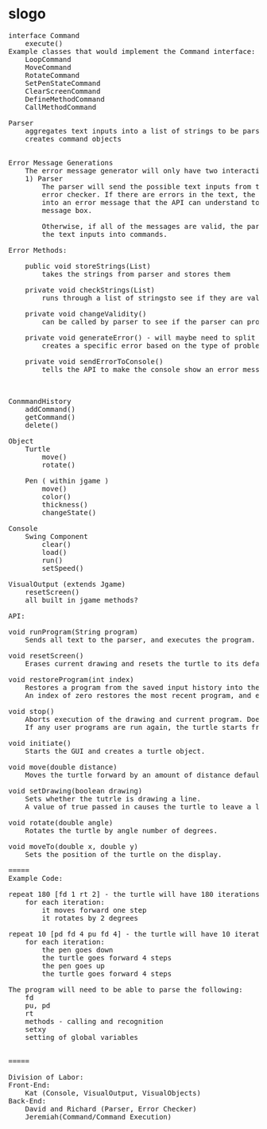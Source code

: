 slogo
=====

<pre>
interface Command
	execute()
Example classes that would implement the Command interface:
	LoopCommand
	MoveCommand
	RotateCommand
	SetPenStateCommand
	ClearScreenCommand
	DefineMethodCommand
	CallMethodCommand
	
Parser
    aggregates text inputs into a list of strings to be parsed
	creates command objects
    
    
Error Message Generations
    The error message generator will only have two interactions:
    1) Parser
        The parser will send the possible text inputs from the console to the
        error checker. If there are errors in the text, the errors must be codified
        into an error message that the API can understand to show a error dialog
        message box.
        
        Otherwise, if all of the messages are valid, the parser is enable to turn
        the text inputs into commands.
        
Error Methods:
    
    public void storeStrings(List<Strings>)
        takes the strings from parser and stores them
    
    private void checkStrings(List<Strings>)
        runs through a list of stringsto see if they are valid strings
    
    private void changeValidity()
        can be called by parser to see if the parser can proceed to make messages
        
    private void generateError() - will maybe need to split this into different types of errors
        creates a specific error based on the type of problem within the code
    
    private void sendErrorToConsole()
        tells the API to make the console show an error message
    


ConmmandHistory
	addCommand()
	getCommand()
	delete()

Object
	Turtle
		move()
		rotate()

	Pen ( within jgame )
		move()
		color()
		thickness()
		changeState()

Console
	Swing Component
		clear()
		load()
		run()
		setSpeed()	

VisualOutput (extends Jgame)
	resetScreen()
	all built in jgame methods?

API:

void runProgram(String program)
	Sends all text to the parser, and executes the program.

void resetScreen()
	Erases current drawing and resets the turtle to its default position/orientation in the display area.

void restoreProgram(int index)
	Restores a program from the saved input history into the console. 
	An index of zero restores the most recent program, and earlier items have a greater index.

void stop()
	Aborts execution of the drawing and current program. Does not reset the state of the turtle.
	If any user programs are run again, the turtle starts from its current position.
	
void initiate()
	Starts the GUI and creates a turtle object.

void move(double distance)
	Moves the turtle forward by an amount of distance default units.
	
void setDrawing(boolean drawing)
	Sets whether the tutrle is drawing a line. 
	A value of true passed in causes the turtle to leave a line behind it when moving.
	
void rotate(double angle)
	Rotates the turtle by angle number of degrees.

void moveTo(double x, double y)
	Sets the position of the turtle on the display.
    
=====
Example Code:

repeat 180 [fd 1 rt 2] - the turtle will have 180 iterations;
    for each iteration:
        it moves forward one step
        it rotates by 2 degrees
        
repeat 10 [pd fd 4 pu fd 4] - the turtle will have 10 iterations;
    for each iteration:
        the pen goes down
        the turtle goes forward 4 steps
        the pen goes up
        the turtle goes forward 4 steps
        
The program will need to be able to parse the following:
    fd
    pu, pd
    rt
    methods - calling and recognition
    setxy
    setting of global variables


=====

Division of Labor:
Front-End:
    Kat (Console, VisualOutput, VisualObjects)
Back-End:
    David and Richard (Parser, Error Checker)
    Jeremiah(Command/Command Execution)
</pre>    
